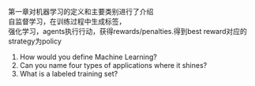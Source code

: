 第一章对机器学习的定义和主要类别进行了介绍  
自监督学习，在训练过程中生成标签，  
强化学习，agents执行行动，获得rewards/penalties.得到best reward对应的strategy为policy  
1. How would you define Machine Learning?  
2. Can you name four types of applications where it shines?  
3. What is a labeled training set?  
